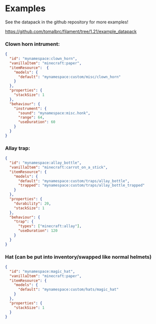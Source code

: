# Examples

See the datapack in the github repository for more examples!

https://github.com/tomalbrc/filament/tree/1.21/example_datapack

### Clown horn intrument:
```json
{
  "id": "mynamespace:clown_horn",
  "vanillaItem": "minecraft:paper",
  "itemResource":  {
    "models": {
      "default": "mynamespace:custom/misc/clown_horn"
    }
  },
  "properties": {
    "stackSize": 1
  },
  "behaviour": {
    "instrument": {
      "sound": "mynamespace:misc.honk",
      "range": 64,
      "useDuration": 60
    }
  }
}
```

### Allay trap:
```json
{
  "id": "mynamespace:allay_bottle",
  "vanillaItem": "minecraft:carrot_on_a_stick",
  "itemResource": {
    "models": {
      "default": "mynamespace:custom/traps/allay_bottle",
      "trapped": "mynamespace:custom/traps/allay_bottle_trapped"
    }
  },
  "properties": {
    "durability": 20,
    "stackSize": 1
  },
  "behaviour": {
    "trap": {
      "types": ["minecraft:allay"],
      "useDuration": 120
    }
  }
}
```

### Hat (can be put into inventory/swapped like normal helmets)
```json
{
  "id": "mynamespace:magic_hat",
  "vanillaItem": "minecraft:paper",
  "itemResource": {
    "models": {
      "default": "mynamespace:custom/hats/magic_hat"
    }
  },
  "properties": {
    "stackSize": 1
  }
}
```
